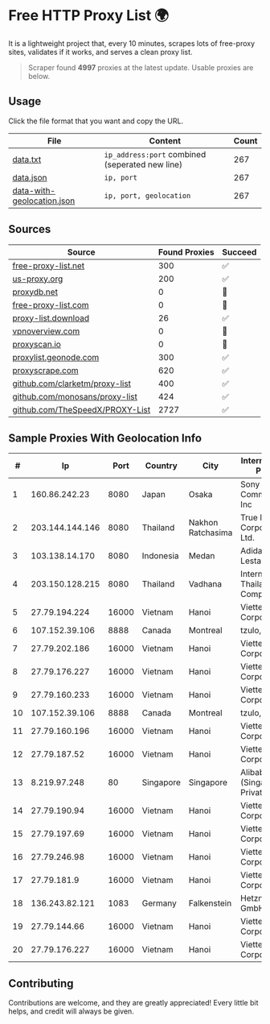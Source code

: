 
# Free HTTP Proxy List 🌍

It is a lightweight project that, every 10 minutes, scrapes lots of free-proxy sites, validates if it works, and serves a clean proxy list.


> Scraper found **4997** proxies at the latest update. Usable proxies are below.

## Usage

Click the file format that you want and copy the URL.


|File|Content|Count|
|----|-------|-----|
|[data.txt](https://raw.githubusercontent.com/themiralay/Proxy-List-World/master/data.txt)|`ip_address:port` combined (seperated new line)|267|
|[data.json](https://raw.githubusercontent.com/themiralay/Proxy-List-World/master/data.json)|`ip, port`|267|
|[data-with-geolocation.json](https://raw.githubusercontent.com/themiralay/Proxy-List-World/master/data-with-geolocation.json)|`ip, port, geolocation`|267|

## Sources

|Source|Found Proxies|Succeed|
|------|-------------|-------|
|[free-proxy-list.net](https://free-proxy-list.net)|300|✅|
|[us-proxy.org](https://www.us-proxy.org)|200|✅|
|[proxydb.net](http://proxydb.net)|0|🚫|
|[free-proxy-list.com](https://free-proxy-list.com/?page=&port=&type%5B%5D=http&type%5B%5D=https&up_time=0&search=Search)|0|🚫|
|[proxy-list.download](https://www.proxy-list.download/HTTP)|26|✅|
|[vpnoverview.com](https://vpnoverview.com/privacy/anonymous-browsing/free-proxy-servers)|0|🚫|
|[proxyscan.io](https://www.proxyscan.io)|0|🚫|
|[proxylist.geonode.com](https://proxylist.geonode.com/api/proxy-list?limit=300&page=1&sort_by=lastChecked&sort_type=desc&protocols=http,https)|300|✅|
|[proxyscrape.com](https://api.proxyscrape.com/v2/?request=displayproxies&protocol=http&timeout=10000&country=all&ssl=all&anonymity=all)|620|✅|
|[github.com/clarketm/proxy-list](https://raw.githubusercontent.com/clarketm/proxy-list/master/proxy-list-raw.txt)|400|✅|
|[github.com/monosans/proxy-list](https://raw.githubusercontent.com/monosans/proxy-list/main/proxies/http.txt)|424|✅|
|[github.com/TheSpeedX/PROXY-List](https://raw.githubusercontent.com/TheSpeedX/PROXY-List/master/http.txt)|2727|✅|


## Sample Proxies With Geolocation Info

|#|Ip|Port|Country|City|Internet Service Provider|
|-|--|----|-------|----|-------------------------|
|1|160.86.242.23|8080|Japan|Osaka|Sony Network Communications Inc|
|2|203.144.144.146|8080|Thailand|Nakhon Ratchasima|True Internet Corporation CO. Ltd.|
|3|103.138.14.170|8080|Indonesia|Medan|Adidaya Infocom Lestari|
|4|203.150.128.215|8080|Thailand|Vadhana|Internet Thailand Company Ltd|
|5|27.79.194.224|16000|Vietnam|Hanoi|Viettel Corporation|
|6|107.152.39.106|8888|Canada|Montreal|tzulo, inc.|
|7|27.79.202.186|16000|Vietnam|Hanoi|Viettel Corporation|
|8|27.79.176.227|16000|Vietnam|Hanoi|Viettel Corporation|
|9|27.79.160.233|16000|Vietnam|Hanoi|Viettel Corporation|
|10|107.152.39.106|8888|Canada|Montreal|tzulo, inc.|
|11|27.79.160.196|16000|Vietnam|Hanoi|Viettel Corporation|
|12|27.79.187.52|16000|Vietnam|Hanoi|Viettel Corporation|
|13|8.219.97.248|80|Singapore|Singapore|Alibaba Cloud (Singapore) Private Limited|
|14|27.79.190.94|16000|Vietnam|Hanoi|Viettel Corporation|
|15|27.79.197.69|16000|Vietnam|Hanoi|Viettel Corporation|
|16|27.79.246.98|16000|Vietnam|Hanoi|Viettel Corporation|
|17|27.79.181.9|16000|Vietnam|Hanoi|Viettel Corporation|
|18|136.243.82.121|1083|Germany|Falkenstein|Hetzner Online GmbH|
|19|27.79.144.66|16000|Vietnam|Hanoi|Viettel Corporation|
|20|27.79.176.227|16000|Vietnam|Hanoi|Viettel Corporation|



## Contributing

Contributions are welcome, and they are greatly appreciated! Every
little bit helps, and credit will always be given.

